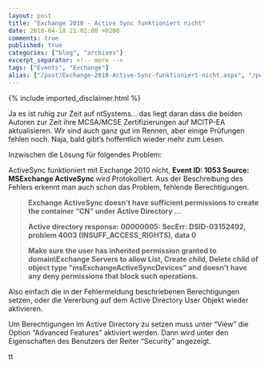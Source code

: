 ```yaml
---
layout: post
title: "Exchange 2010 - Active Sync funktioniert nicht"
date: 2010-04-18 21:02:00 +0200
comments: true
published: true
categories: ["blog", "archives"]
excerpt_separator: <!-- more -->
tags: ["Events", "Exchange"]
alias: ["/post/Exchange-2010-Active-Sync-funktioniert-nicht.aspx", "/post/exchange-2010-active-sync-funktioniert-nicht.aspx"]
---
```

<!-- more -->
{% include imported_disclaimer.html %}
<p>Ja es ist ruhig zur Zeit auf ntSystems&hellip; das liegt daran dass die beiden Autoren zur Zeit ihre MCSA/MCSE Zertifizierungen auf MCITP-EA aktualisieren. Wir sind auch ganz gut im Rennen, aber einige Pr&uuml;fungen fehlen noch. Naja, bald gibt&rsquo;s hoffentlich wieder mehr zum Lesen.</p>
<p>Inzwischen die L&ouml;sung f&uuml;r folgendes Problem:</p>
<p>ActiveSync funktioniert mit Exchange 2010 nicht, <strong>Event ID: 1053 Source: MSExchange ActiveSync </strong>wird Protokolliert. Aus der Beschreibung des Fehlers erkennt man auch schon das Problem, fehlende Berechtigungen.</p>
<blockquote>
<p><strong>Exchange ActiveSync doesn't have sufficient permissions to create the container &ldquo;CN&rdquo; under Active Directory &hellip; </strong></p>
<p><strong>Active directory response: 00000005: SecErr: DSID-03152492, problem 4003 (INSUFF_ACCESS_RIGHTS), data 0 </strong></p>
<p><strong>Make sure the user has inherited permission granted to domain\Exchange Servers to allow List, Create child, Delete child of object type "msExchangeActiveSyncDevices" and doesn't have any deny permissions that block such operations.</strong></p>
</blockquote>
<p>Also einfach die in der Fehlermeldung beschriebenen Berechtigungen setzen, oder die Vererbung auf dem Active Directory User Objekt wieder aktivieren.</p>
<p>Um Berechtigungen im Active Directory zu setzen muss unter &ldquo;View&rdquo; die Option &ldquo;Advanced Features&rdquo; aktiviert werden. Dann&nbsp;wird unter den Eigenschaften des Benutzers der Reiter &ldquo;Security&rdquo; angezeigt.</p>
<p>tt</p>
